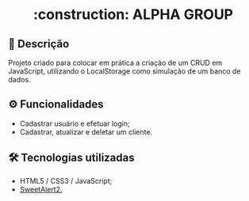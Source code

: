 <h1 align="center"> :construction: ALPHA GROUP</h1>

## :memo: Descrição
Projeto criado para colocar em prática a criação de um CRUD em JavaScript, utilizando o LocalStorage como simulação de um banco de dados.

## :gear: Funcionalidades
* Cadastrar usuário e efetuar login;
* Cadastrar, atualizar e deletar um cliente.

## :hammer_and_wrench: Tecnologias utilizadas
* HTML5 / CSS3 / JavaScript;
* <a href="https://sweetalert2.github.io" target="_blank" rel="noreferrer">SweetAlert2.</a>

